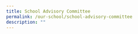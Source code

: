 ```yaml
---
title: School Advisory Committee
permalink: /our-school/school-advisory-committee
description: ""
---
```

